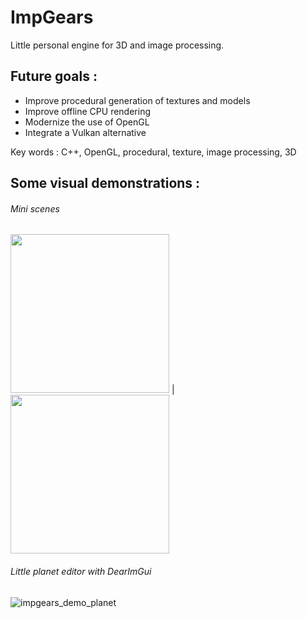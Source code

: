 # ImpGears

Little personal engine for 3D and image processing.

## Future goals :
- Improve procedural generation of textures and models
- Improve offline CPU rendering
- Modernize the use of OpenGL
- Integrate a Vulkan alternative

Key words : C++, OpenGL, procedural, texture, image processing, 3D

## Some visual demonstrations :

###### Mini scenes

<img src="demo/Boxes%202020-03-13%2017-12-25.gif" width="254"> | <img src="demo/Particules_System%202020-03-13%2017-13-04.gif" width="254">

###### Little planet editor with DearImGui

![impgears_demo_planet](demo/ImpGears_DearImGui%202020-03-13%2017-16-58.gif)
